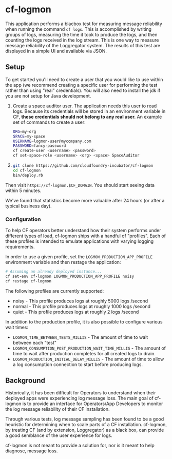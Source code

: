 # cf-logmon

This application performs a blacbox test for measuring message reliability when 
running the command `cf logs`. This is accomplished by writing groups of logs, 
measuring the time it took to produce the logs, and then counting the logs received 
in the log stream. This is one way to measure message reliability of the Loggregator system.
The results of this test are displayed in a simple UI and available via JSON. 


## Setup
To get started you'll need to create a user that you would like to use within the app 
(we recommend creating a specific user for performing the test rather than using "real" credentials). 
You will also need to install the jdk if you are not setup for Java development. 

1. Create a space auditor user.
   The application needs this user to read logs.
   Because its credentials will be stored in an environment variable in CF, **these credentials should not belong to any real user.**
   An example set of commands to create a user:
   ```bash
   ORG=my-org
   SPACE=my-space
   USERNAME=logmon-user@mycompany.com
   PASSWORD=fancy-password
   cf create-user <username> <password>
   cf set-space-role <username> <org> <space> SpaceAuditor
   ```

1.  ```bash
    git clone https://github.com/cloudfoundry-incubator/cf-logmon
    cd cf-logmon
    bin/deploy.rb
    ```

Then visit `https://cf-logmon.$CF_DOMAIN`.
You should start seeing data within 5 minutes.

We've found that statistics become more valuable after 24 hours (or after a typical business day).

### Configuration

To help CF operators better understand how their system performs under different types of load, 
    cf-logmon ships with a handful of "profiles".
Each of these profiles is intended to emulate applications with varying logging requirements.

In order to use a given profile, set the `LOGMON_PRODUCTION_APP_PROFILE` environment variable and then restage the application:

```bash
# Assuming an already deployed instance...
cf set-env cf-logmon LOGMON_PRODUCTION_APP_PROFILE noisy
cf restage cf-logmon
```

The following profiles are currently supported:

* noisy - This profile produces logs at roughly 5000 logs /second 
* normal - This profile produces logs at roughly 1000 logs /second 
* quiet - This profile produces logs at roughly 2 logs /second

In addition to the production profile, it is also possible to configure various wait times:

* `LOGMON_TIME_BETWEEN_TESTS_MILLIS` -
  The amount of time to wait between each "test"
* `LOGMON_CONSUMPTION_POST_PRODUCTION_WAIT_TIME_MILLIS` -
  The amount of time to wait after production completes for all created logs to drain.
* `LOGMON_PRODUCTION_INITIAL_DELAY_MILLIS` -
  The amount of time to allow a log consumption connection to start before producing logs.

## Background

Historically, it has been difficult for Operators to understand when their deployed apps were experiencing log message loss.
The main goal of cf-logmon is to provide an interface for Operators/App Developers to monitor the log message reliability of their CF installation.

Through various tests, log message sampling has been found to be a good heuristic for determining when to scale parts of a CF installation.
cf-logmon, by treating CF (and by extension, Loggregator) as a black box, can provide a good semblance of the user experience for logs.

cf-logmon is not meant to provide a solution for, nor is it meant to help diagnose, message loss.
